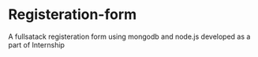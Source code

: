 # Registeration-form
A fullsatack registeration form using mongodb and node.js developed as a part of Internship
